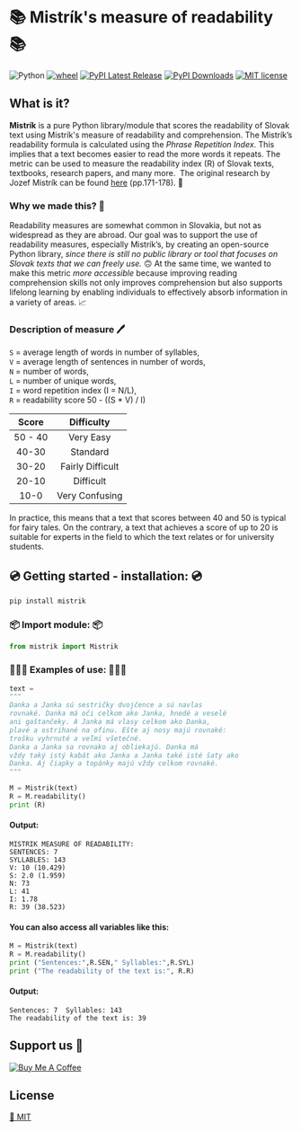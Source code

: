 # 📚 Mistrík's measure of readability 📚
 ![Python](https://img.shields.io/badge/python-3.x-blue.svg)  [![wheel](https://img.shields.io/badge/wheel-yes-ff00c9.svg)](https://test.pypi.org/project/mistrik/)  [![PyPI Latest Release](https://img.shields.io/pypi/v/pandas.svg)](https://test.pypi.org/project/mistrik/) [![PyPI Downloads](https://img.shields.io/pypi/dm/pandas.svg?label=PyPI%20downloads)](https://test.pypi.org/project/mistrik/) 
 [![MIT license](https://img.shields.io/badge/License-MIT-green.svg)](https://lbesson.mit-license.org/) 

## What is it?
**Mistrík** is a pure Python library/module that scores the readability of Slovak text using Mistrík's measure of readability and comprehension. The Mistrík’s readability formula is calculated using the _Phrase Repetition Index_. This implies that a text becomes easier to read the more words it repeats. The metric can be used to measure the readability index (R) of Slovak texts, textbooks, research papers, and many more. 
The original research by Jozef Mistrík can be found [here](https://www.juls.savba.sk/ediela/sr/1968/3/sr1968-3-lq.pdf#page=46) (pp.171-178). 📑

### Why we made this? 🤔
Readability measures are somewhat common in Slovakia, but not as widespread as they are abroad. Our goal was to support the use of readability measures, especially Mistrík’s, by creating an open-source Python library, _since there is still no public library or tool that focuses on Slovak texts that we can freely use._ 🙃 
At the same time, we wanted to make this metric _more accessible_ because improving reading comprehension skills not only improves comprehension but also supports lifelong learning by enabling individuals to effectively absorb information in a variety of areas. 📈

### Description of measure 🖊️ 
`S` = average length of words in number of syllables,\
`V` = average length of sentences in number of words,\
`N` = number of words,\
`L` = number of unique words,\
`I` = word repetition index (I = N/L),\
`R` = readability score 50 - ((S * V) / I)



| Score |    Difficulty    |
|:---:|:---:|
|50 - 40| Very Easy         |
| 40-30 | Standard          |
| 30-20 | Fairly Difficult  |
| 20-10 | Difficult         |
| 10-0 |  Very Confusing    |

In practice, this means that a text that scores between 40 and 50 is typical for fairy tales. On the contrary, a text that achieves a score of up to 20 is suitable for experts in the field to which the text relates or for university students.

## 💿 Getting started - installation: 💿
```python
pip install mistrik
```

### 📦 Import module: 📦
```python
from mistrik import Mistrik
```

### 👩🏻‍💻 Examples of use: 🧑🏻‍💻 
```python
text = 
"""
Danka a Janka sú sestričky dvojčence a sú navlas
rovnaké. Danka má oči celkom ako Janka, hnedé a veselé
ani gaštančeky. A Janka má vlasy celkom ako Danka,
plavé a ostrihané na ofinu. Ešte aj nosy majú rovnaké:
trošku vyhrnuté a veľmi všetečné.
Danka a Janka sa rovnako aj obliekajú. Danka má
vždy taký istý kabát ako Janka a Janka také isté šaty ako
Danka. Aj čiapky a topánky majú vždy celkom rovnaké.
"""

M = Mistrik(text)
R = M.readability()
print (R)
```
#### Output: 
```{r df-drop-ok, class.source="bg-success"}
MISTRIK MEASURE OF READABILITY:
SENTENCES: 7
SYLLABLES: 143
V: 10 (10.429)
S: 2.0 (1.959)
N: 73
L: 41
I: 1.78
R: 39 (38.523)
```
#### You can also access all variables like this:
```python
M = Mistrik(text)
R = M.readability()
print ("Sentences:",R.SEN," Syllables:",R.SYL)
print ("The readability of the text is:", R.R)
```
#### Output: 
```{r df-drop-ok, class.source="bg-success"}
Sentences: 7  Syllables: 143
The readability of the text is: 39
```

## Support us 🌟

<a href="https://buymeacoffee.com/ducducdevs" target="_blank](https://buymeacoffee.com/ducducdevs
)"><img src="https://bmc-cdn.nyc3.digitaloceanspaces.com/BMC-button-images/custom_images/orange_img.png" alt="Buy Me A Coffee" style="height: auto !important;width: auto !important;" ></a>

## License

[📜 MIT](LICENSE)

